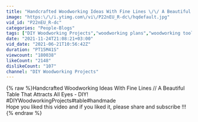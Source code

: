 ```yaml
---
title: "Handcrafted Woodworking Ideas With Fine Lines \/\/ A Beautiful Table That Attracts All Eyes - DIY!"
image: "https:\/\/i.ytimg.com\/vi\/P22nEU_R-dc\/hqdefault.jpg"
vid_id: "P22nEU_R-dc"
categories: "People-Blogs"
tags: ["DIY Woodworking Projects","woodworking plans","woodworking tools"]
date: "2021-11-24T21:08:21+03:00"
vid_date: "2021-06-21T10:56:42Z"
duration: "PT15M41S"
viewcount: "180038"
likeCount: "2148"
dislikeCount: "107"
channel: "DIY Woodworking Projects"
---
```

{% raw %}Handcrafted Woodworking Ideas With Fine Lines // A Beautiful Table That Attracts All Eyes - DIY!<br />#DIYWoodworkingProjects​​​#table#handmade<br />Hope you liked this video and if you liked it, please share and subscribe !!!{% endraw %}
